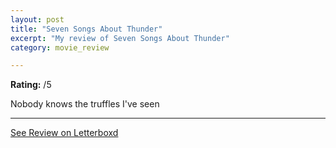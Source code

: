 ```yaml
---
layout: post
title: "Seven Songs About Thunder"
excerpt: "My review of Seven Songs About Thunder"
category: movie_review

---
```


**Rating:** /5

Nobody knows the truffles I've seen

<hr>

[See Review on Letterboxd](https://boxd.it/4KmKUT)
